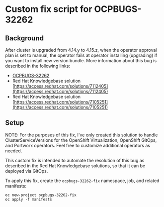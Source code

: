 # Custom fix script for OCPBUGS-32262

## Background

After cluster is upgraded from 4.14.y to 4.15.z, when the operator approval plan is set to manual, the operator fails at operator installing (upgrading) if you want to install new version bundle.  More information about this bug is described in the following links:
* [OCPBUGS-32262](https://issues.redhat.com/browse/OCPBUGS-32262)
* Red Hat Knowledgebase solution [https://access.redhat.com/solutions/7112405](https://access.redhat.com/solutions/7112405)
* Red Hat Knowledgebase solution [https://access.redhat.com/solutions/7105251](https://access.redhat.com/solutions/7105251)

## Setup

NOTE: For the purposes of this fix, I've only created this solution to handle ClusterServiceVersions for the OpenShift Virtualization, OpenShift GitOps, and Portworx operators.  Feel free to customize additional operators as needed.

This custom fix is intended to automate the resolution of this bug as described in the Red Hat Knowledgebase solutions, so that it can be deployed via GitOps.

To apply this fix, create the `ocpbugs-32262-fix` namespace, job, and related manifests:
```
oc new-project ocpbugs-32262-fix
oc apply -f manifests
```
